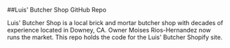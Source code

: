 ##Luis' Butcher Shop GitHub Repo

Luis' Butcher Shop is a local brick and mortar butcher shop with decades of experience located in Downey, CA.
Owner Moises Rios-Hernandez now runs the market.
This repo holds the code for the Luis' Butcher Shopify site.


